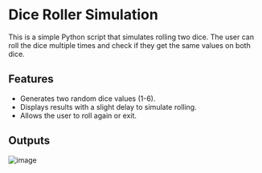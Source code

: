 # Dice Roller Simulation 

This is a simple Python script that simulates rolling two dice. The user can roll the dice multiple times and check if they get the same values on both dice.  

## Features  
- Generates two random dice values (1-6).  
- Displays results with a slight delay to simulate rolling.  
- Allows the user to roll again or exit.  

## Outputs
![image](https://github.com/user-attachments/assets/48048f6c-3ef9-4f4d-9bf9-6ecc70ef58c4)
